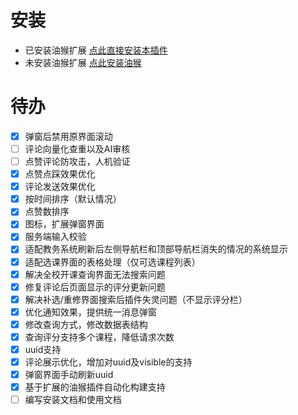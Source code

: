 # 安装
- 已安装油猴扩展 [点此直接安装本插件](https://www.tampermonkey.net/script_installation.php#url=https://cdn.jsdelivr.net/gh/musdrop/Teacher_Judge_Browser_Extension@main/ext/NTJ.user.js)
- 未安装油猴扩展 [点此安装油猴](https://www.tampermonkey.net/index.php)


# 待办
- [x] 弹窗后禁用原界面滚动  
- [ ] 评论向量化查重以及AI审核
- [ ] 点赞评论防攻击，人机验证
- [x] 点赞点踩效果优化
- [x] 评论发送效果优化
- [x] 按时间排序（默认情况）
- [x] 点赞数排序
- [x] 图标，扩展弹窗界面
- [x] 服务端输入校验
- [x] 适配教务系统刷新后左侧导航栏和顶部导航栏消失的情况的系统显示
- [x] 适配选课界面的表格处理（仅可选课程列表）
- [x] 解决全校开课查询界面无法搜索问题
- [x] 修复评论后页面显示的评分更新问题
- [x] 解决补选/重修界面搜索后插件失灵问题（不显示评分栏）
- [x] 优化通知效果，提供统一消息弹窗
- [x] 修改查询方式，修改数据表结构
- [x] 查询评分支持多个课程，降低请求次数
- [x] uuid支持
- [x] 评论展示优化，增加对uuid及visible的支持
- [x] 弹窗界面手动刷新uuid
- [x] 基于扩展的油猴插件自动化构建支持
- [ ] 编写安装文档和使用文档